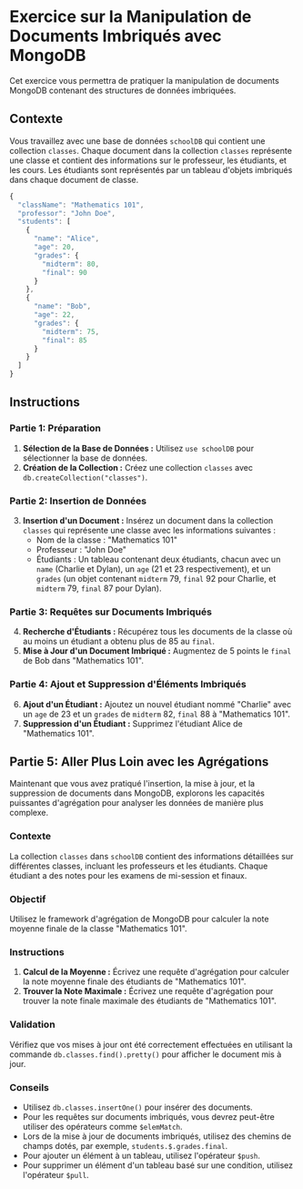 # Exercice sur la Manipulation de Documents Imbriqués avec MongoDB

Cet exercice vous permettra de pratiquer la manipulation de documents MongoDB contenant des structures de données imbriquées.

## Contexte

Vous travaillez avec une base de données `schoolDB` qui contient une collection `classes`. Chaque document dans la collection `classes` représente une classe et contient des informations sur le professeur, les étudiants, et les cours. Les étudiants sont représentés par un tableau d'objets imbriqués dans chaque document de classe.

```JAVASCRIPT
{
  "className": "Mathematics 101",
  "professor": "John Doe",
  "students": [
    {
      "name": "Alice",
      "age": 20,
      "grades": {
        "midterm": 80,
        "final": 90
      }
    },
    {
      "name": "Bob",
      "age": 22,
      "grades": {
        "midterm": 75,
        "final": 85
      }
    }
  ]
}
```

## Instructions

### Partie 1: Préparation

1. **Sélection de la Base de Données :** Utilisez `use schoolDB` pour sélectionner la base de données.
2. **Création de la Collection :** Créez une collection `classes` avec `db.createCollection("classes")`.

### Partie 2: Insertion de Données

3. **Insertion d'un Document :** Insérez un document dans la collection `classes` qui représente une classe avec les informations suivantes :
   - Nom de la classe : "Mathematics 101"
   - Professeur : "John Doe"
   - Étudiants : Un tableau contenant deux étudiants, chacun avec un `name` (Charlie et Dylan), un `age` (21 et 23 respectivement), et un `grades` (un objet contenant `midterm` 79, `final` 92 pour Charlie, et `midterm` 79, `final` 87 pour Dylan).

### Partie 3: Requêtes sur Documents Imbriqués

4. **Recherche d'Étudiants :** Récupérez tous les documents de la classe où au moins un étudiant a obtenu plus de 85 au `final`.
5. **Mise à Jour d'un Document Imbriqué :** Augmentez de 5 points le `final` de Bob dans "Mathematics 101".

### Partie 4: Ajout et Suppression d'Éléments Imbriqués

6. **Ajout d'un Étudiant :** Ajoutez un nouvel étudiant nommé "Charlie" avec un `age` de 23 et un `grades` de `midterm` 82, `final` 88 à "Mathematics 101".
7. **Suppression d'un Étudiant :** Supprimez l'étudiant Alice de "Mathematics 101".

## Partie 5: Aller Plus Loin avec les Agrégations

Maintenant que vous avez pratiqué l'insertion, la mise à jour, et la suppression de documents dans MongoDB, explorons les capacités puissantes d'agrégation pour analyser les données de manière plus complexe.

### Contexte

La collection `classes` dans `schoolDB` contient des informations détaillées sur différentes classes, incluant les professeurs et les étudiants. Chaque étudiant a des notes pour les examens de mi-session et finaux.

### Objectif

Utilisez le framework d'agrégation de MongoDB pour calculer la note moyenne finale de la classe "Mathematics 101".

### Instructions

1. **Calcul de la Moyenne :** Écrivez une requête d'agrégation pour calculer la note moyenne finale des étudiants de "Mathematics 101".
2. **Trouver la Note Maximale :** Écrivez une requête d'agrégation pour trouver la note finale maximale des étudiants de "Mathematics 101".

### Validation

Vérifiez que vos mises à jour ont été correctement effectuées en utilisant la commande `db.classes.find().pretty()` pour afficher le document mis à jour.

### Conseils

- Utilisez `db.classes.insertOne()` pour insérer des documents.
- Pour les requêtes sur documents imbriqués, vous devrez peut-être utiliser des opérateurs comme `$elemMatch`.
- Lors de la mise à jour de documents imbriqués, utilisez des chemins de champs dotés, par exemple, `students.$.grades.final`.
- Pour ajouter un élément à un tableau, utilisez l'opérateur `$push`.
- Pour supprimer un élément d'un tableau basé sur une condition, utilisez l'opérateur `$pull`.
